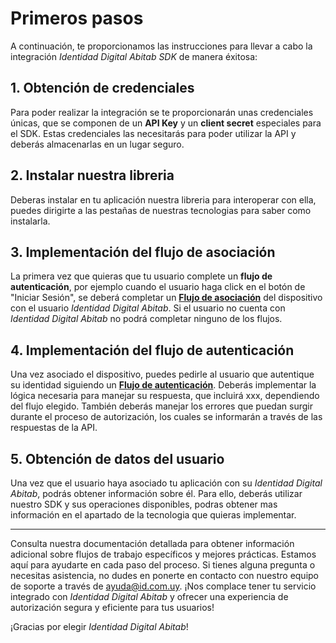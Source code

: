 # Primeros pasos

A continuación, te proporcionamos las instrucciones para llevar a cabo la integración _Identidad Digital Abitab SDK_ de manera éxitosa:

## 1. Obtención de credenciales

Para poder realizar la integración se te proporcionarán unas credenciales únicas, que se componen de un **API Key** y un **client secret** especiales para el SDK. Estas credenciales las necesitarás para poder utilizar la API y deberás almacenarlas en un lugar seguro.

## 2. Instalar nuestra libreria

Deberas instalar en tu aplicación nuestra libreria para interoperar con ella, puedes dirigirte a las pestañas de nuestras tecnologias para saber como instalarla.

## 3. Implementación del flujo de asociación

La primera vez que quieras que tu usuario complete un **flujo de autenticación**, por ejemplo cuando el usuario haga click en el botón de "Iniciar Sesión", se deberá completar un [**Flujo de asociación**](/flows/asociation-flow) del dispositivo con el usuario _Identidad Digital Abitab_. Si el usuario no cuenta con _Identidad Digital Abitab_ no podrá completar ninguno de los flujos.

## 4. Implementación del flujo de autenticación

<!-- TODO: Que incluye la respuesta? -->

Una vez asociado el dispositivo, puedes pedirle al usuario que autentique su identidad siguiendo un [**Flujo de autenticación**](/flows/authentication-flow). Deberás implementar la lógica necesaria para manejar su respuesta, que incluirá xxx, dependiendo del flujo elegido. También deberás manejar los errores que puedan surgir durante el proceso de autorización, los cuales se informarán a través de las respuestas de la API.

## 5. Obtención de datos del usuario

Una vez que el usuario haya asociado tu aplicación con su _Identidad Digital Abitab_, podrás obtener información sobre él. Para ello, deberás utilizar nuestro SDK y sus operaciones disponibles, podras obtener mas información en el apartado de la tecnologia que quieras implementar.

---

Consulta nuestra documentación detallada para obtener información adicional sobre flujos de trabajo específicos y mejores prácticas.
Estamos aquí para ayudarte en cada paso del proceso. Si tienes alguna pregunta o necesitas asistencia, no dudes en ponerte en contacto con nuestro equipo de soporte a través de [ayuda@id.com.uy](mailto:ayuda@id.com.uy). ¡Nos complace tener tu servicio integrado con _Identidad Digital Abitab_ y ofrecer una experiencia de autorización segura y eficiente para tus usuarios!

¡Gracias por elegir _Identidad Digital Abitab_!

